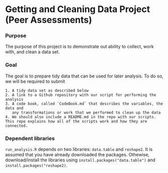 # Getting and Cleaning Data Project (Peer Assessments)
### Purpose
The purpose of this project is to demonstrate out ability to collect, work with, and clean a data set.

### Goal
The goal is to prepare tidy data that can be used for later analysis. To do so, we will be required to submit

	1. A tidy data set as described below
	2. A link to a Github repository with our script for performing the analysis
	3. A code book, called `CodeBook.md` that describes the variables, the data and
	   any transformations or work that we performed to clean up the data
	4. We should also include a README.md in the repo with our scripts. This repo explains how all of the scripts work and how they are connected.

### Dependent libraries
`run_analysis.R` depends on two libraries: `data.table` and `reshape2`. It is assumed that you have already downloaded the packages. Othewise, download/install the libraries using `install.packages("data.table")` and `install.packages("reshape2)`. 
 
